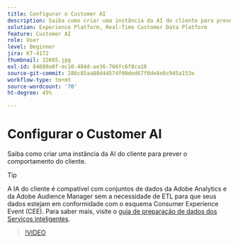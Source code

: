 ```yaml
---
title: Configurar o Customer AI
description: Saiba como criar uma instância da AI do cliente para prever o comportamento do cliente.
solution: Experience Platform, Real-Time Customer Data Platform
feature: Customer AI
role: User
level: Beginner
jira: KT-4172
thumbnail: 32665.jpg
exl-id: 84600a0f-ec10-484d-ae36-766fc6f8ca16
source-git-commit: 286c85aa88d44574f00ded67f0de8e0c945a153e
workflow-type: tm+mt
source-wordcount: '70'
ht-degree: 45%

---
```


# Configurar o Customer AI

Saiba como criar uma instância da AI do cliente para prever o comportamento do cliente.

>[!TIP]
>
>A IA do cliente é compatível com conjuntos de dados da Adobe Analytics e da Adobe Audience Manager sem a necessidade de ETL para que seus dados estejam em conformidade com o esquema Consumer Experience Event (CEE). Para saber mais, visite o [guia de preparação de dados dos Serviços inteligentes](https://experienceleague.adobe.com/docs/experience-platform/intelligent-services/data-preparation.html?lang=pt-BR).

>[!VIDEO](https://video.tv.adobe.com/v/32665?learn=on&enablevpops)
